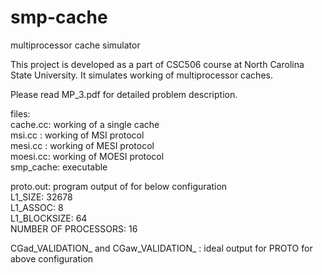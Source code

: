smp-cache
=========

multiprocessor cache simulator

This project is developed as a part of CSC506 course at North Carolina State University. It simulates working of
multiprocessor caches.

Please read MP_3.pdf for detailed problem description.

files:<br>
cache.cc: working of a single cache<br>
msi.cc  : working of MSI protocol<br>
mesi.cc : working of MESI protocol<br>
moesi.cc: working of MOESI protocol<br>
smp_cache: executable


proto.out: program output of <proto> for below configuration<br>
L1_SIZE:                        32678<br>
L1_ASSOC:                       8<br>
L1_BLOCKSIZE:                   64<br>
NUMBER OF PROCESSORS:           16<br>

CGad_VALIDATION_ <PROTO> and CGaw_VALIDATION_ <PROTO>: ideal output for PROTO for above configuration
